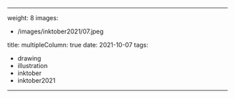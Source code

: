 
---
weight: 8
images:
- /images/inktober2021/07.jpeg

title:
multipleColumn: true
date: 2021-10-07
tags:
- drawing
- illustration
- inktober
- inktober2021
---

